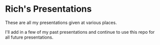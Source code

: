 # Rich's Presentations

These are all my presentations given at various places. 

I'll add in a few of my past presentations and continue to use this repo for all future presentations.
